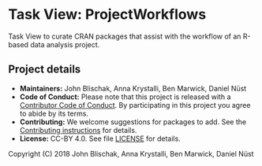 # Task View: ProjectWorkflows

Task View to curate CRAN packages that assist with the workflow of an R-based
data analysis project.

## Project details

* **Maintainers:** John Blischak, Anna Krystalli, Ben Marwick, Daniel Nüst
* **Code of Conduct:** Please note that this project is released with a
[Contributor Code of Conduct](CODE_OF_CONDUCT.md). By participating in this
project you agree to abide by its terms.
* **Contributing:** We welcome suggestions for packages to add. See the
[Contributing instructions](.github/CONTRIBUTING.md) for details.
* **License:** CC-BY 4.0. See file [LICENSE](LICENSE) for details.

Copyright (C) 2018 John Blischak, Anna Krystalli, Ben Marwick, Daniel Nüst
